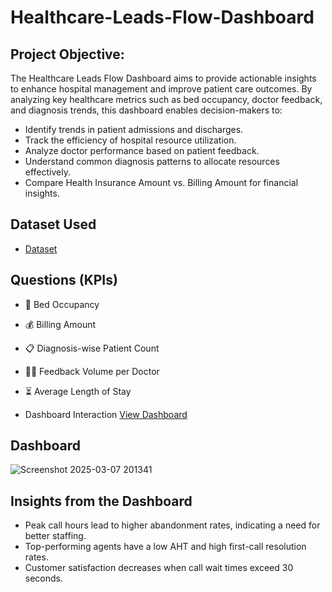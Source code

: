 # Healthcare-Leads-Flow-Dashboard

## Project Objective:
The Healthcare Leads Flow Dashboard aims to provide actionable insights to enhance hospital management and improve patient care outcomes. By analyzing key healthcare metrics such as bed occupancy, doctor feedback, and diagnosis trends, this dashboard enables decision-makers to:

- Identify trends in patient admissions and discharges.
- Track the efficiency of hospital resource utilization.
- Analyze doctor performance based on patient feedback.
- Understand common diagnosis patterns to allocate resources effectively.
- Compare Health Insurance Amount vs. Billing Amount for financial insights.

## Dataset Used
- <a href="https://github.com/SyntaxSugar06/PowerBI_dashboard_project/blob/main/Papollo-Healtcare-Dataset.xlsx">Dataset</a>

## Questions (KPIs)
- 🏥 Bed Occupancy
- 💰 Billing Amount
- 📋 Diagnosis-wise Patient Count
- 👨‍⚕️ Feedback Volume per Doctor
- ⏳ Average Length of Stay

- Dashboard Interaction <a href="https://github.com/SyntaxSugar06/Data-Analysis-Dashboard/blob/main/Screenshot%202025-03-07%20201341.png">View Dashboard</a>

## Dashboard

![Screenshot 2025-03-07 201341](https://github.com/user-attachments/assets/cd72cbaa-c31d-4576-ac86-04846b5d246d)

## Insights from the Dashboard
- Peak call hours lead to higher abandonment rates, indicating a need for better staffing.
- Top-performing agents have a low AHT and high first-call resolution rates.
- Customer satisfaction decreases when call wait times exceed 30 seconds.
